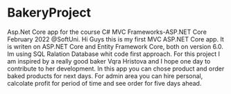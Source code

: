 # BakeryProject

Asp.Net Core app for the course C# MVC Frameworks-ASP.NET Core February 2022 @SoftUni. 
Hi Guys this is my first MVC ASP.NET Core app. It is writen on ASP.NET Core and Entity Framework Core, both on version 6.0. Im using SQL Ralation Database whit code first approach. For this project I am inspired by a really good baker Vqra Hristova and I hope one day to contribute to her development. 
In this app you can chose product and order baked products for next days. For admin area you can hire personal, calcolate profit for period of time and see order for five days ahead.

